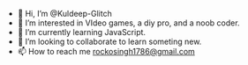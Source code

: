 - 👋 Hi, I’m @Kuldeep-Glitch
- 👀 I’m interested in VIdeo games, a diy pro, and a noob coder.
- 🌱 I’m currently learning JavaScript.
- 💞️ I’m looking to collaborate to learn someting new.
- 📫 How to reach me rockosingh1786@gmail.com

<!---
Kuldeep-Glitch/Kuldeep-Glitch is a ✨ special ✨ repository because its `README.md` (this file) appears on your GitHub profile.
You can click the Preview link to take a look at your changes.
--->
